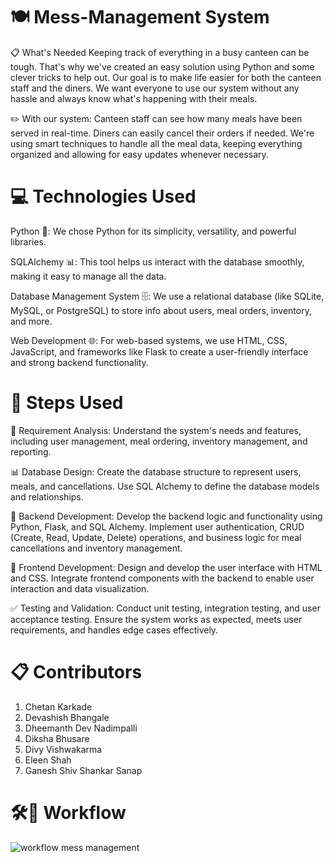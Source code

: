 # 🍽️ Mess-Management System
📋 What's Needed
Keeping track of everything in a busy canteen can be tough. That's why we've created an easy solution using Python and some clever tricks to help out. Our goal is to make life easier for both the canteen staff and the diners. We want everyone to use our system without any hassle and always know what's happening with their meals.

✏️ With our system:
Canteen staff can see how many meals have been served in real-time.
Diners can easily cancel their orders if needed.
We're using smart techniques to handle all the meal data, keeping everything organized and allowing for easy updates whenever necessary.

# 💻 Technologies Used
Python 🐍: We chose Python for its simplicity, versatility, and powerful libraries. <p>
SQLAlchemy 📊: This tool helps us interact with the database smoothly, making it easy to manage all the data. <p>
Database Management System 🗄️: We use a relational database (like SQLite, MySQL, or PostgreSQL) to store info about users, meal orders, inventory, and more. <p>
Web Development 🌐: For web-based systems, we use HTML, CSS, JavaScript, and frameworks like Flask to create a user-friendly interface and strong backend functionality. <p>

# 🚀 Steps Used
📝 Requirement Analysis:
Understand the system's needs and features, including user management, meal ordering, inventory management, and reporting.

📊 Database Design:
Create the database structure to represent users, meals, and cancellations.
Use SQL Alchemy to define the database models and relationships.

🔧 Backend Development:
Develop the backend logic and functionality using Python, Flask, and SQL Alchemy.
Implement user authentication, CRUD (Create, Read, Update, Delete) operations, and business logic for meal cancellations and inventory management.

🎨 Frontend Development:
Design and develop the user interface with HTML and CSS.
Integrate frontend components with the backend to enable user interaction and data visualization.

✅ Testing and Validation:
Conduct unit testing, integration testing, and user acceptance testing.
Ensure the system works as expected, meets user requirements, and handles edge cases effectively.

# 📋 Contributors 
1. Chetan Karkade
2. Devashish Bhangale
3. Dheemanth Dev Nadimpalli
4. Diksha Bhusare
5. Divy Vishwakarma
6. Eleen Shah
7. Ganesh Shiv Shankar Sanap

# 🛠️🔄 Workflow 
![workflow mess management](https://github.com/divy08/Mess-Management/assets/163405646/784883b4-807e-4dcf-99d8-7be7e430a089)
